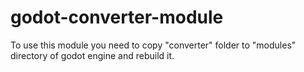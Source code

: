 # godot-converter-module

To use this module you need to copy "converter" folder to "modules" directory of godot engine and rebuild it.
